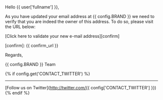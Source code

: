 Hello {{ user['fullname'] }},

As you have updated your email address at {{ config.BRAND }} we need to verify that you
are indeed the owner of this address. To do so, please visit the URL below:

[Click here to validate your new e-mail address][confirm]

[confirm]: {{ confirm_url }}

Regards,

{{ config.BRAND }} Team

{% if config.get('CONTACT_TWITTER') %}
***

[Follow us on Twitter](http://twitter.com/{{ config['CONTACT_TWITTER'] }})
{% endif %}
